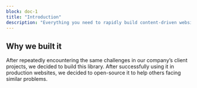 ```yaml
---
block: doc-1
title: "Introduction"
description: "Everything you need to rapidly build content-driven websites. Components, blocks, layouts and complete page generation. "
---
```


## Why we built it

After repeatedly encountering the same challenges in our company’s client projects, we decided to build this library. After successfully using it in production websites, we decided to open-source it to help others facing similar problems.
